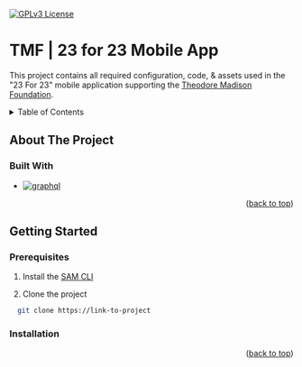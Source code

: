 <a id="readme-top"></a>
[![GPLv3 License](https://img.shields.io/badge/License-GPL%20v3-yellow.svg)](https://opensource.org/licenses/)

# TMF | 23 for 23 Mobile App

This project contains all required configuration, code, & assets used in the "23 For 23" mobile application supporting the [Theodore Madison Foundation][tmf-url].

<!-- TABLE OF CONTENTS -->
<details>
  <summary>Table of Contents</summary>
  <ol>
    <li>
      <a href="#about-the-project">About The Project</a>
      <ul>
        <li><a href="#built-with">Built With</a></li>
      </ul>
    </li>
    <li>
      <a href="#getting-started">Getting Started</a>
      <ul>
        <li><a href="#prerequisites">Prerequisites</a></li>
        <li><a href="#installation">Installation</a></li>
      </ul>
    </li>
  </ol>
</details>

<!-- ABOUT THE PROJECT -->
## About The Project

### Built With
* [![graphql]][graphql-url]

<p align="right">(<a href="#readme-top">back to top</a>)</p>

<!-- GETTING STARTED -->
## Getting Started

### Prerequisites

1. Install the [SAM CLI][sam-cli-url] 

2. Clone the project
```bash
  git clone https://link-to-project
```

### Installation

<p align="right">(<a href="#readme-top">back to top</a>)</p>

<!-- MARKDOWN LINKS & IMAGES -->
[graphql]: https://img.shields.io/badge/GraphQl-E10098?style=for-the-badge&logo=graphql&logoColor=white
[graphql-url]: https://graphql.org/
[sam-cli-url]: https://docs.aws.amazon.com/serverless-application-model/latest/developerguide/install-sam-cli.html
[tmf-url]: https://theodoremadisonfoundation.org/